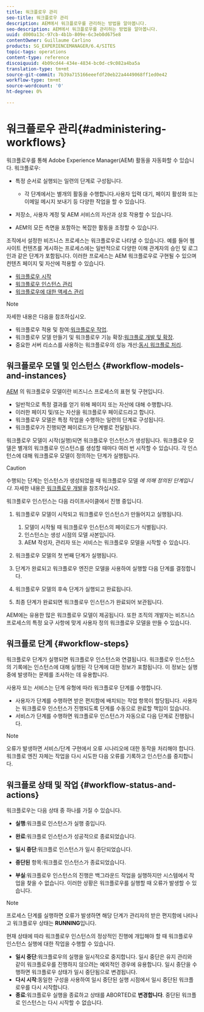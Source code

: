 ```yaml
---
title: 워크플로우 관리
seo-title: 워크플로우 관리
description: AEM에서 워크플로우를 관리하는 방법을 알아봅니다.
seo-description: AEM에서 워크플로우를 관리하는 방법을 알아봅니다.
uuid: d000a13c-97cb-4b1b-809e-6c3eb0d675e8
contentOwner: Guillaume Carlino
products: SG_EXPERIENCEMANAGER/6.4/SITES
topic-tags: operations
content-type: reference
discoiquuid: 4b09cd44-434e-4834-bc0d-c9c082a4ba5a
translation-type: tm+mt
source-git-commit: 7b39a715166eeefdf20eb22a4449068ff1ed0e42
workflow-type: tm+mt
source-wordcount: '0'
ht-degree: 0%

---
```



# 워크플로우 관리{#administering-workflows}

워크플로우를 통해 Adobe Experience Manager(AEM) 활동을 자동화할 수 있습니다. 워크플로우:

* 특정 순서로 실행되는 일련의 단계로 구성됩니다.

   * 각 단계에서는 별개의 활동을 수행합니다.사용자 입력 대기, 페이지 활성화 또는 이메일 메시지 보내기 등 다양한 작업을 할 수 있습니다.

* 저장소, 사용자 계정 및 AEM 서비스의 자산과 상호 작용할 수 있습니다.
* AEM의 모든 측면을 포함하는 복잡한 활동을 조정할 수 있습니다.

조직에서 설정한 비즈니스 프로세스는 워크플로우로 나타낼 수 있습니다. 예를 들어 웹 사이트 컨텐츠를 게시하는 프로세스에는 일반적으로 다양한 이해 관계자의 승인 및 로그인과 같은 단계가 포함됩니다. 이러한 프로세스는 AEM 워크플로우로 구현될 수 있으며 컨텐츠 페이지 및 자산에 적용할 수 있습니다.

* [워크플로우 시작](/help/sites-administering/workflows-starting.md)
* [워크플로우 인스턴스 관리](/help/sites-administering/workflows-administering.md)
* [워크플로우에 대한 액세스 관리](/help/sites-administering/workflows-managing.md)

>[!NOTE]
>
>자세한 내용은 다음을 참조하십시오.
>
>* 워크플로우 적용 및 참여:[워크플로우 작업](/help/sites-authoring/workflows.md).
>* 워크플로우 모델 만들기 및 워크플로우 기능 확장:[워크플로 개발 및 확장](/help/sites-developing/workflows.md).
>* 중요한 서버 리소스를 사용하는 워크플로우의 성능 개선:[동시 워크플로 처리](/help/sites-deploying/configuring-performance.md#concurrent-workflow-processing).

>



## 워크플로우 모델 및 인스턴스 {#workflow-models-and-instances}

[AEM](/help/sites-developing/workflows.md#model) 의 워크플로우 모델이란 비즈니스 프로세스의 표현 및 구현입니다.

* 일반적으로 특정 결과를 얻기 위해 페이지 또는 자산에 대해 수행합니다.
* 이러한 페이지 및/또는 자산을 워크플로우 페이로드라고 합니다.
* 워크플로우 모델은 특정 작업을 수행하는 일련의 단계로 구성됩니다.
* 워크플로우가 진행되면 페이로드가 단계별로 전달됩니다.

워크플로우 모델이 시작(실행)되면 워크플로우 인스턴스가 생성됩니다. 워크플로우 모델은 별개의 워크플로우 인스턴스를 생성할 때마다 여러 번 시작할 수 있습니다. 각 인스턴스에 대해 워크플로우 모델이 정의하는 단계가 실행됩니다.

>[!CAUTION]
>
>수행되는 단계는 인스턴스가 생성되었을 때 워크플로우 모델 *에 의해 정의된 단계입니다.* 자세한 내용은 [워크플로우 개발](/help/sites-developing/workflows.md#model)을 참조하십시오.

워크플로우 인스턴스는 다음 라이프사이클에서 진행 중입니다.

1. 워크플로우 모델이 시작되고 워크플로우 인스턴스가 만들어지고 실행됩니다.

   1. 모델이 시작될 때 워크플로우 인스턴스의 페이로드가 식별됩니다.
   1. 인스턴스는 생성 시점의 모델 사본입니다.
   1. AEM 작성자, 관리자 또는 서비스는 워크플로우 모델을 시작할 수 있습니다.

1. 워크플로우 모델의 첫 번째 단계가 실행됩니다.
1. 단계가 완료되고 워크플로우 엔진은 모델을 사용하여 실행할 다음 단계를 결정합니다.
1. 워크플로우 모델의 후속 단계가 실행되고 완료됩니다.
1. 최종 단계가 완료되면 워크플로우 인스턴스가 완료되어 보관됩니다.

AEM에는 유용한 많은 워크플로우 모델이 제공됩니다. 또한 조직의 개발자는 비즈니스 프로세스의 특정 요구 사항에 맞게 사용자 정의 워크플로우 모델을 만들 수 있습니다.

## 워크플로 단계 {#workflow-steps}

워크플로우 단계가 실행되면 워크플로우 인스턴스와 연결됩니다. 워크플로우 인스턴스의 기록에는 인스턴스에 대해 실행된 각 단계에 대한 정보가 포함됩니다. 이 정보는 실행 중에 발생하는 문제를 조사하는 데 유용합니다.

사용자 또는 서비스는 단계 유형에 따라 워크플로우 단계를 수행합니다.

* 사용자가 단계를 수행하면 받은 편지함에 배치되는 작업 항목이 할당됩니다. 사용자는 워크플로우 인스턴스가 진행되도록 단계를 수동으로 완료할 책임이 있습니다.
* 서비스가 단계를 수행하면 워크플로우 인스턴스가 자동으로 다음 단계로 진행됩니다.

>[!NOTE]
>
>오류가 발생하면 서비스/단계 구현에서 오류 시나리오에 대한 동작을 처리해야 합니다. 워크플로 엔진 자체는 작업을 다시 시도한 다음 오류를 기록하고 인스턴스를 중지합니다.

## 워크플로 상태 및 작업 {#workflow-status-and-actions}

워크플로우는 다음 상태 중 하나를 가질 수 있습니다.

* **실행**:워크플로 인스턴스가 실행 중입니다.
* **완료**:워크플로 인스턴스가 성공적으로 종료되었습니다.

* **일시 중단**:워크플로 인스턴스가 일시 중단되었습니다.
* **중단된** 항목:워크플로 인스턴스가 종료되었습니다.
* **부실**:워크플로우 인스턴스의 진행은 백그라운드 작업을 실행하지만 시스템에서 작업을 찾을 수 없습니다. 이러한 상황은 워크플로우를 실행할 때 오류가 발생할 수 있습니다.

>[!NOTE]
>
>프로세스 단계를 실행하면 오류가 발생하면 해당 단계가 관리자의 받은 편지함에 나타나고 워크플로우 상태는 **RUNNING**&#x200B;입니다.

현재 상태에 따라 워크플로우 인스턴스의 정상적인 진행에 개입해야 할 때 워크플로우 인스턴스 실행에 대한 작업을 수행할 수 있습니다.

* **일시 중단**:워크플로우의 실행을 일시적으로 중지합니다. 일시 중단은 유지 관리와 같이 워크플로우를 진행하지 않으려는 예외적인 경우에 유용합니다. 일시 중단을 수행하면 워크플로우 상태가 일시 중단됨으로 변경됩니다.
* **다시 시작**:동일한 구성을 사용하여 일시 중단된 실행 시점에서 일시 중단된 워크플로우를 다시 시작합니다.
* **종료**:워크플로우 실행을 종료하고 상태를 ABORTED로  **변경합니다**. 중단된 워크플로 인스턴스는 다시 시작할 수 없습니다.

